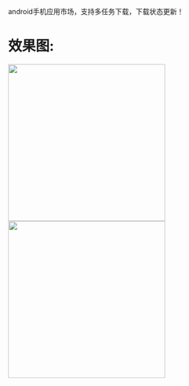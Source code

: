 

android手机应用市场，支持多任务下载，下载状态更新！

# 效果图:
<img src="http://img.blog.csdn.net/20160301155650171?watermark/2/text/aHR0cDovL2Jsb2cuY3Nkbi5uZXQv/font/5a6L5L2T/fontsize/400/fill/I0JBQkFCMA==/dissolve/70/gravity/Center" width="320" /> <img src="http://img.blog.csdn.net/20160301155720187?watermark/2/text/aHR0cDovL2Jsb2cuY3Nkbi5uZXQv/font/5a6L5L2T/fontsize/400/fill/I0JBQkFCMA==/dissolve/70/gravity/Center" width="320" />
